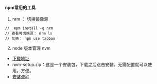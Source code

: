 #### npm常用的工具

1.  nrm   ： 切换镜像源
```JS
//  npm install -g nrm
// 查看可切换源： nrm ls
// 切换： npm use taobao
```
2. node 版本管理 nvm
- [下载地址](https://github.com/coreybutler/nvm-windows/releases)
- nvm-setup.zip：这是一个安装包，下载之后点击安装，无需配置就可以使用，方便。
- [安装流程](https://www.cnblogs.com/weiqinl/p/7503123.html)
